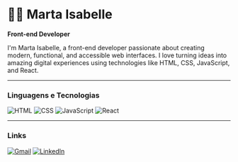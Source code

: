 # 👩‍💻 Marta Isabelle

**Front-end Developer**

I'm Marta Isabelle, a front-end developer passionate about creating modern, functional, and accessible web interfaces. I love turning ideas into amazing digital experiences using technologies like HTML, CSS, JavaScript, and React.

---

### Linguagens e Tecnologias

![HTML](https://img.shields.io/badge/HTML5-orange?logo=html5&logoColor=white&style=for-the-badge)
![CSS](https://img.shields.io/badge/CSS3-blue?logo=css3&logoColor=white&style=for-the-badge)
![JavaScript](https://img.shields.io/badge/JavaScript-yellow?logo=javascript&logoColor=white&style=for-the-badge)
![React](https://img.shields.io/badge/React-blue?logo=react&logoColor=white&style=for-the-badge)

---

### Links

[![Gmail](https://img.shields.io/badge/Gmail-red?logo=gmail&logoColor=white&style=for-the-badge)](mailto:martaisatc@gmail.com)
[![LinkedIn](https://img.shields.io/badge/LinkedIn-blue?logo=linkedin&logoColor=white&style=for-the-badge)](https://linkedin.com/in/martaisabelle)

<!--
**martaisabelle/martaisabelle** is a ✨ _special_ ✨ repository because its `README.md` (this file) appears on your GitHub profile.
Here are some ideas to get you started:
-->

